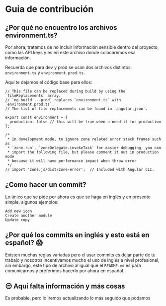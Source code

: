 # Guia de contribución

## ¿Por qué no encuentro los archivos environment.ts?
Por ahora, tratamos de no incluir información sensible dentro del proyecto, como las API keys y es en este archivo donde colocaremos esa información.

Recuerda que para dev y prod se usan dos archivos distintos: `environment.ts` y `environment.prod.ts`. 

Aquí te dejamos el código base para ellos:
```
// This file can be replaced during build by using the `fileReplacements` array.
// `ng build ---prod` replaces `environment.ts` with `environment.prod.ts`.
// The list of file replacements can be found in `angular.json`.

export const environment = {
  production: false // this will be true when u need it for production
};

/*
 * In development mode, to ignore zone related error stack frames such as
 * `zone.run`, `zoneDelegate.invokeTask` for easier debugging, you can
 * import the following file, but please comment it out in production mode
 * because it will have performance impact when throw error
 */
// import 'zone.js/dist/zone-error';  // Included with Angular CLI.
```

## ¿Como hacer un commit?
Lo único que se pide por ahora es que se haga en inglés y en presente simple, algunos ejemplos:
```
Add new icon
Create another module
Update copy
```

## ¿Por qué los commits en inglés y esto está en español? 😱
Existen muchas reglas variadas pero el usar commits es dejar parte de tu trabajo y nosotros incentivamos mucho el uso de inglés a nivel profesional, sin embargo, este tipo de archivo al igual que el `README.md` es para comunicarnos y preferimos hacerlo por ahora en español.

## 😒 Aquí falta información y más cosas
Es probable, pero lo iremos actualizando lo más seguido que podamos  

